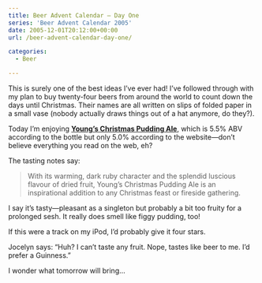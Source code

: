 ```yaml
---
title: Beer Advent Calendar – Day One
series: 'Beer Advent Calendar 2005'
date: 2005-12-01T20:12:00+00:00
url: /beer-advent-calendar-day-one/

categories:
  - Beer

---
```

This is surely one of the best ideas I’ve ever had! I’ve followed through with my plan to buy twenty-four beers from around the world to count down the days until Christmas. Their names are all written on slips of folded paper in a small vase (nobody actually draws things out of a hat anymore, do they?).

Today I’m enjoying **[Young’s Christmas Pudding Ale][1]**, which is 5.5% ABV according to the bottle but only 5.0% according to the website—don’t believe everything you read on the web, eh?

The tasting notes say:

> With its warming, dark ruby character and the splendid luscious flavour of dried fruit, Young’s Christmas Pudding Ale is an inspirational addition to any Christmas feast or fireside gathering.

I say it’s tasty—pleasant as a singleton but probably a bit too fruity for a prolonged sesh. It really does smell like figgy pudding, too!

If this were a track on my iPod, I’d probably give it four stars.

Jocelyn says: “Huh? I can’t taste any fruit. Nope, tastes like beer to me. I’d prefer a Guinness.”

I wonder what tomorrow will bring…

 [1]: http://www.youngsathome.co.uk/